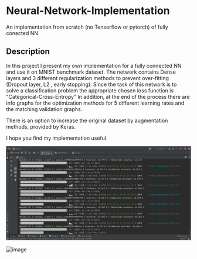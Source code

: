 # Neural-Network-Implementation
An implementation from scratch (no Tensorflow or pytorch) of fully conected NN 

## Description
In this project I present my own implementation for a fully connected NN and use it on MNIST benchmark dataset.
The network contains Dense layers and 3 different regularization methods to prevent over-fitting (Dropout layer, L2 , early stopping).
Since the task of this network is to solve a classification problem the appropriate chosen loss function is "Categorical-Cross-Entropy"
In addition, at the end of the process there are info graphs for the optimization methods for 5 different learning rates and the matching validation graphs. 

There is an option to increase the original dataset by augmentation methods, provided by Keras.

I hope you find my implementation useful. 

![](https://github.com/Raviv-Herrera/Neural-Network-Implementation/blob/main/NN_gif.gif)


![image](https://github.com/Raviv-Herrera/Neural-Network-Implementation/assets/136422674/9ed01e38-f866-479f-a982-e0aca9181304)

